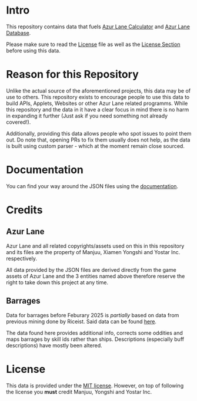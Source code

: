 # Intro

This repository contains data that
fuels [Azur Lane Calculator](https://azurlane.mrlar.dev/calculator)
and [Azur Lane Database](https://azurlane.mrlar.dev/db).

Please make sure to read the [License](LICENSE.md) file as well as the [License Section](#license)
before using this data.

# Reason for this Repository

Unlike the actual source of the aforementioned projects, this data may be of use to
others. This repository exists to encourage people to use this data to build
APIs, Applets, Websites or other Azur Lane related programms. While this repository and the
data in it have a clear focus in mind there is no harm in expanding it further
(Just ask if you need something not already covered!).

Additionally, providing this data allows people who spot issues to point them out.
Do note that, opening PRs to fix them usually does not help,
as the data is built using custom parser - which at the moment remain close sourced.

# Documentation

You can find your way around the JSON files using the [documentation](https://azurlane.mrlar.dev/AzurLaneData).

# Credits

## Azur Lane

Azur Lane and all related
copyrights/assets used on this in this repository and its files
are the property of Manjuu, Xiamen Yongshi and Yostar Inc. respectively.

All data provided by the JSON files are derived directly
from the game assets of Azur Lane and the 3 entities named above therefore reserve the right to take
down this project
at any time.

## Barrages

Data for barrages before Feburary 2025 is *partially* based on data from previous mining done by Riceist. Said
data can be found [here](https://azurlane.koumakan.jp/wiki/User:Riceist/BarrageDatamine).

The data found here provides additional info, corrects some oddities and maps barrages by skill ids rather
than ships. Descriptions (especially buff descriptions) have mostly been altered.

# License

This data is provided under the [MIT license](LICENSE.md). However, on top of following the license
you **must** credit Manjuu, Yongshi and Yostar Inc.

